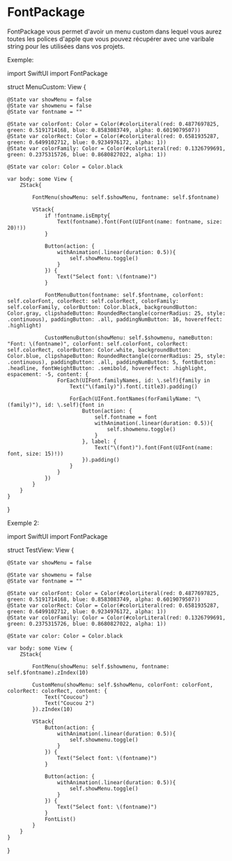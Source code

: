 # FontPackage

FontPackage vous permet d'avoir un menu custom dans lequel vous aurez toutes les polices d'apple que vous pouvez récupérer avec une varibale string pour les utilisées dans vos projets.


Exemple: 

import SwiftUI
import FontPackage

struct MenuCustom: View {

    @State var showMenu = false
    @State var showmenu = false
    @State var fontname = ""

    @State var colorFont: Color = Color(#colorLiteral(red: 0.4877697825, green: 0.5191714168, blue: 0.8583083749, alpha: 0.6019079507))
    @State var colorRect: Color = Color(#colorLiteral(red: 0.6581935287, green: 0.6499102712, blue: 0.9234976172, alpha: 1))
    @State var colorFamily: Color = Color(#colorLiteral(red: 0.1326799691, green: 0.2375315726, blue: 0.8680827022, alpha: 1))
    
    @State var color: Color = Color.black
    
    var body: some View {
        ZStack{
            
            FontMenu(showMenu: self.$showMenu, fontname: self.$fontname)
            
            VStack{
                if !fontname.isEmpty{
                    Text(fontname).font(Font(UIFont(name: fontname, size: 20)!))
                }
                
                Button(action: {
                    withAnimation(.linear(duration: 0.5)){
                        self.showMenu.toggle()
                    }
                }) {
                    Text("Select font: \(fontname)")
                }
                                        
                FontMenuButton(fontname: self.$fontname, colorFont: self.colorFont, colorRect: self.colorRect, colorFamily: self.colorFamily, colorButton: Color.black, backgroundButton: Color.gray, clipshadeButton: RoundedRectangle(cornerRadius: 25, style: .continuous), paddingButton: .all, paddingNumButton: 16, hovereffect: .highlight)
                
                CustomMenuButton(showMenu: self.$showmenu, nameButton: "Font: \(fontname)", colorFont: self.colorFont, colorRect: self.colorRect, colorButton: Color.white, backgroundButton: Color.blue, clipshapeButton: RoundedRectangle(cornerRadius: 25, style: .continuous), paddingButton: .all, paddingNumButton: 5, fontButton: .headline, fontWeightButton: .semibold, hovereffect: .highlight, espacement: -5, content: {
                    ForEach(UIFont.familyNames, id: \.self){family in
                        Text("\(family)").font(.title3).padding()
                        
                        ForEach(UIFont.fontNames(forFamilyName: "\(family)"), id: \.self){font in
                            Button(action: {
                                self.fontname = font
                                withAnimation(.linear(duration: 0.5)){
                                    self.showmenu.toggle()
                                }
                            }, label: {
                                Text("\(font)").font(Font(UIFont(name: font, size: 15)!))
                            }).padding()
                        }
                    }
                })
            }
        }
    }
}

Exemple 2:

import SwiftUI
import FontPackage

struct TestView: View {
    
    @State var showMenu = false
    
    @State var showmenu = false
    @State var fontname = ""

    @State var colorFont: Color = Color(#colorLiteral(red: 0.4877697825, green: 0.5191714168, blue: 0.8583083749, alpha: 0.6019079507))
    @State var colorRect: Color = Color(#colorLiteral(red: 0.6581935287, green: 0.6499102712, blue: 0.9234976172, alpha: 1))
    @State var colorFamily: Color = Color(#colorLiteral(red: 0.1326799691, green: 0.2375315726, blue: 0.8680827022, alpha: 1))
    
    @State var color: Color = Color.black
    
    var body: some View {
        ZStack{
            
            FontMenu(showMenu: self.$showmenu, fontname: self.$fontname).zIndex(10)
            
            CustomMenu(showMenu: self.$showMenu, colorFont: colorFont, colorRect: colorRect, content: {
                Text("Coucou")
                Text("Coucou 2")
            }).zIndex(10)
            
            VStack{
                Button(action: {
                    withAnimation(.linear(duration: 0.5)){
                        self.showmenu.toggle()
                    }
                }) {
                    Text("Select font: \(fontname)")
                }
                
                Button(action: {
                    withAnimation(.linear(duration: 0.5)){
                        self.showMenu.toggle()
                    }
                }) {
                    Text("Select font: \(fontname)")
                }
                FontList()
            }
        }
    }
}
